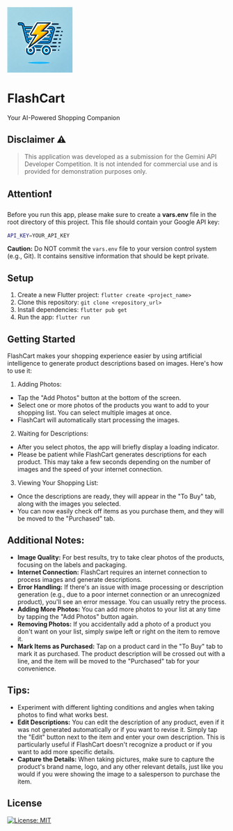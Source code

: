<div align="left">
  <img src="assets/icon/app_icon.png" alt="FlashCart Logo" width="150">
  <h1>FlashCart</h1>
</div>






Your AI-Powered Shopping Companion

## Disclaimer ⚠️ 

> This application was developed as a submission for the Gemini API Developer Competition. It is not intended for commercial use and is provided for demonstration purposes only.

## Attention❗

Before you run this app, please make sure to create a **vars.env** file in the root directory of this project. This file should contain your Google API key:

```bash
API_KEY=YOUR_API_KEY
```
**Caution:** Do NOT commit the `vars.env` file to your version control system (e.g., Git). It contains sensitive information that should be kept private.

## Setup

1. Create a new Flutter project: `flutter create <project_name>`
2. Clone this repository: `git clone <repository_url>`
3. Install dependencies: `flutter pub get`
4. Run the app: `flutter run`

## Getting Started 

FlashCart makes your shopping experience easier by using artificial intelligence to generate product descriptions based on images. Here's how to use it:

1. Adding Photos:

* Tap the "Add Photos" button at the bottom of the screen.
* Select one or more photos of the products you want to add to your shopping list. You can select multiple images at once.
* FlashCart will automatically start processing the images.

2. Waiting for Descriptions:

* After you select photos, the app will briefly display a loading indicator.
* Please be patient while FlashCart generates descriptions for each product. This may take a few seconds depending on the number of images and the speed of your internet connection.

3. Viewing Your Shopping List:

* Once the descriptions are ready, they will appear in the "To Buy" tab, along with the images you selected.
* You can now easily check off items as you purchase them, and they will be moved to the "Purchased" tab.

## Additional Notes:

* **Image Quality:** For best results, try to take clear photos of the products, focusing on the labels and packaging.
* **Internet Connection:** FlashCart requires an internet connection to process images and generate descriptions.
* **Error Handling:** If there's an issue with image processing or description generation (e.g., due to a poor internet connection or an unrecognized product), you'll see an error message. You can usually retry the process.
* **Adding More Photos:** You can add more photos to your list at any time by tapping the "Add Photos" button again.
* **Removing Photos:** If you accidentally add a photo of a product you don't want on your list, simply swipe left or right on the item to remove it.
* **Mark Items as Purchased:** Tap on a product card in the "To Buy" tab to mark it as purchased. The product description will be crossed out with a line, and the item will be moved to the "Purchased" tab for your convenience.

## Tips:

* Experiment with different lighting conditions and angles when taking photos to find what works best.
* **Edit Descriptions:** You can edit the description of any product, even if it was not generated automatically or if you want to revise it. Simply tap the "Edit" button next to the item and enter your own description. This is particularly useful if FlashCart doesn't recognize a product or if you want to add more specific details.
* **Capture the Details:** When taking pictures, make sure to capture the product's brand name, logo, and any other relevant details, just like you would if you were showing the image to a salesperson to purchase the item.


## License

[![License: MIT](https://img.shields.io/badge/License-MIT-yellow.svg)](https://opensource.org/licenses/MIT)